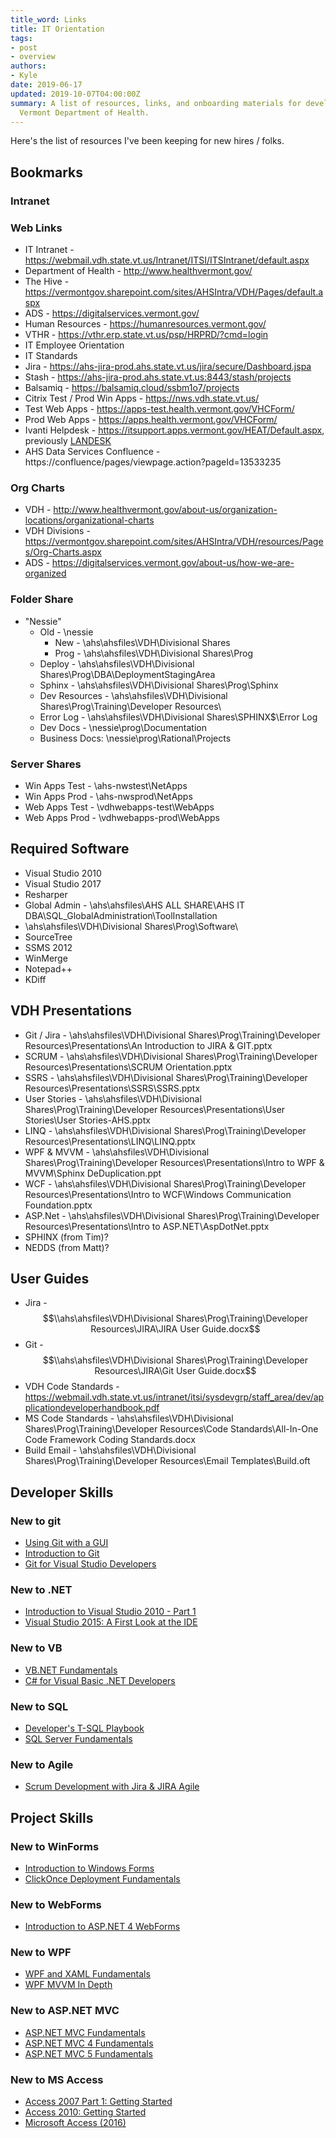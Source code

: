 ```yaml
---
title_word: Links
title: IT Orientation
tags:
- post
- overview
authors:
- Kyle
date: 2019-06-17
updated: 2019-10-07T04:00:00Z
summary: A list of resources, links, and onboarding materials for developers at the
  Vermont Department of Health.
---
```



Here's the list of resources I've been keeping for new hires / folks.


## Bookmarks

### Intranet

### Web Links

* IT Intranet -  https://webmail.vdh.state.vt.us/Intranet/ITSI/ITSIntranet/default.aspx
* Department of Health - http://www.healthvermont.gov/
* The Hive - https://vermontgov.sharepoint.com/sites/AHSIntra/VDH/Pages/default.aspx
* ADS - https://digitalservices.vermont.gov/
* Human Resources - https://humanresources.vermont.gov/
* VTHR - https://vthr.erp.state.vt.us/psp/HRPRD/?cmd=login
* IT Employee Orientation
* IT Standards
* Jira - https://ahs-jira-prod.ahs.state.vt.us/jira/secure/Dashboard.jspa
* Stash - https://ahs-jira-prod.ahs.state.vt.us:8443/stash/projects
* Balsamiq - https://balsamiq.cloud/ssbm1o7/projects
* Citrix Test / Prod Win Apps - https://nws.vdh.state.vt.us/
* Test Web Apps - https://apps-test.health.vermont.gov/VHCForm/
* Prod Web Apps - https://apps.health.vermont.gov/VHCForm/
* Ivanti Helpdesk - https://itsupport.apps.vermont.gov/HEAT/Default.aspx, previously [LANDESK](https://itsupport.vermont.gov/)
* AHS Data Services Confluence - https://confluence/pages/viewpage.action?pageId=13533235

### Org Charts

* VDH - http://www.healthvermont.gov/about-us/organization-locations/organizational-charts
* VDH Divisions - https://vermontgov.sharepoint.com/sites/AHSIntra/VDH/resources/Pages/Org-Charts.aspx
* ADS - https://digitalservices.vermont.gov/about-us/how-we-are-organized

### Folder Share

* "Nessie"
  * Old - \\nessie
    * New - \\ahs\ahsfiles\VDH\Divisional Shares
    * Prog - \\ahs\ahsfiles\VDH\Divisional Shares\Prog
  * Deploy - \\ahs\ahsfiles\VDH\Divisional Shares\Prog\DBA\DeploymentStagingArea
  * Sphinx - \\ahs\ahsfiles\VDH\Divisional Shares\Prog\Sphinx
  * Dev Resources - \\ahs\ahsfiles\VDH\Divisional Shares\Prog\Training\Developer Resources\
  * Error Log - \\ahs\ahsfiles\VDH\Divisional Shares\SPHINX$\Error Log
  * Dev Docs - \\nessie\prog\Documentation
  * Business Docs: \\nessie\prog\Rational\Projects

### Server Shares

* Win Apps Test - \\ahs-nwstest\NetApps
* Win Apps Prod - \\ahs-nwsprod\NetApps
* Web Apps Test - \\vdhwebapps-test\WebApps
* Web Apps Prod - \\vdhwebapps-prod\WebApps


## Required Software

* Visual Studio 2010
* Visual Studio 2017
* Resharper
* Global Admin - \\ahs\ahsfiles\AHS ALL SHARE\AHS IT DBA\SQL_GlobalAdministration\ToolInstallation
* \\ahs\ahsfiles\VDH\Divisional Shares\Prog\Software\
* SourceTree
* SSMS 2012
* WinMerge
* Notepad++
* KDiff

## VDH Presentations


* Git / Jira - \\ahs\ahsfiles\VDH\Divisional Shares\Prog\Training\Developer Resources\Presentations\An Introduction to JIRA & GIT.pptx
* SCRUM - \\ahs\ahsfiles\VDH\Divisional Shares\Prog\Training\Developer Resources\Presentations\SCRUM Orientation.pptx
* SSRS - \\ahs\ahsfiles\VDH\Divisional Shares\Prog\Training\Developer Resources\Presentations\SSRS\SSRS.pptx
* User Stories - \\ahs\ahsfiles\VDH\Divisional Shares\Prog\Training\Developer Resources\Presentations\User Stories\User Stories-AHS.pptx
* LINQ  - \\ahs\ahsfiles\VDH\Divisional Shares\Prog\Training\Developer Resources\Presentations\LINQ\LINQ.pptx
* WPF & MVVM - \\ahs\ahsfiles\VDH\Divisional Shares\Prog\Training\Developer Resources\Presentations\Intro to WPF & MVVM\Sphinx DeDuplication.ppt
* WCF - \\ahs\ahsfiles\VDH\Divisional Shares\Prog\Training\Developer Resources\Presentations\Intro to WCF\Windows Communication Foundation.pptx
* ASP.Net - \\ahs\ahsfiles\VDH\Divisional Shares\Prog\Training\Developer Resources\Presentations\Intro to ASP.NET\AspDotNet.pptx
* SPHINX (from Tim)?
* NEDDS (from Matt)?


## User Guides

* Jira - $$\\ahs\ahsfiles\VDH\Divisional Shares\Prog\Training\Developer Resources\JIRA\JIRA User Guide.docx$$
* Git - $$\\ahs\ahsfiles\VDH\Divisional Shares\Prog\Training\Developer Resources\JIRA\Git User Guide.docx$$
* VDH Code Standards - https://webmail.vdh.state.vt.us/intranet/itsi/sysdevgrp/staff_area/dev/applicationdeveloperhandbook.pdf
* MS Code Standards - \\ahs\ahsfiles\VDH\Divisional Shares\Prog\Training\Developer Resources\Code Standards\All-In-One Code Framework Coding Standards.docx
* Build Email - \\ahs\ahsfiles\VDH\Divisional Shares\Prog\Training\Developer Resources\Email Templates\Build.oft

## Developer Skills

### New to git

* [Using Git with a GUI](https://app.pluralsight.com/library/courses/using-git-with-gui/table-of-contents)
* [Introduction to Git](https://app.pluralsight.com/library/courses/introduction-to-git/table-of-contents)
* [Git for Visual Studio Developers](https://app.pluralsight.com/library/courses/git-visual-studio-developers/table-of-contents)

### New to .NET

* [Introduction to Visual Studio 2010 - Part 1](https://app.pluralsight.com/library/courses/vs2010-gettingstarted/table-of-contents)
* [Visual Studio 2015: A First Look at the IDE](https://app.pluralsight.com/library/courses/visual-studio-2015-first-look-ide/table-of-contents)

### New to VB

* [VB.NET Fundamentals](https://app.pluralsight.com/library/courses/vb-fundamentals/table-of-contents)
* [C# for Visual Basic .NET Developers](https://app.pluralsight.com/library/courses/csharp-visual-basic-dotnet-developers/table-of-contents)

### New to SQL

* [Developer's T-SQL Playbook](https://app.pluralsight.com/library/courses/tsql-playbook/table-of-contents)
* [SQL Server Fundamentals](https://app.pluralsight.com/library/courses/sql-server-fundamentals/table-of-contents)

### New to Agile

* [Scrum Development with Jira & JIRA Agile](https://app.pluralsight.com/library/courses/scrum-development-jira-agile/table-of-contents)


## Project Skills

### New to WinForms

* [Introduction to Windows Forms](https://app.pluralsight.com/library/courses/windows-forms-introduction-with-visual-basic/table-of-contents)
* [ClickOnce Deployment Fundamentals](https://app.pluralsight.com/library/courses/clickonce-deployment-fundamentals/table-of-contents)

### New to WebForms

* [Introduction to ASP.NET 4 WebForms](https://app.pluralsight.com/library/courses/aspdotnet-webforms4-intro/table-of-contents)

### New to WPF

* [WPF and XAML Fundamentals](https://app.pluralsight.com/library/courses/wpf-fundamentals/table-of-contents)
* [WPF MVVM In Depth](https://app.pluralsight.com/library/courses/wpf-mvvm-in-depth/table-of-contents)

### New to ASP.NET MVC

* [ASP.NET MVC Fundamentals](https://app.pluralsight.com/library/courses/aspdotnet-mvc/table-of-contents)
* [ASP.NET MVC 4 Fundamentals](https://app.pluralsight.com/library/courses/mvc4/table-of-contents)
* [ASP.NET MVC 5 Fundamentals](https://app.pluralsight.com/library/courses/aspdotnet-mvc5-fundamentals/table-of-contents)

### New to MS Access

* [Access 2007 Part 1: Getting Started](https://app.pluralsight.com/library/courses/access-2007-getting-started/table-of-contents)
* [Access 2010: Getting Started](https://app.pluralsight.com/library/courses/access-2010-getting-started/table-of-contents)
* [Microsoft Access (2016)](https://app.pluralsight.com/library/courses/microsoft-access-2016/table-of-contents)